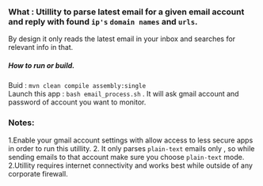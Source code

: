 ### What : Utillity to parse latest email for a given email account and reply with found `ip's` `domain names` and `urls`.

By design it only reads the latest email in your inbox and searches for relevant info in that.

##### How to run or build.
Buid : `mvn clean compile assembly:single`  
Launch this app : `bash email_process.sh` . It will ask gmail account and password of account you want to monitor.


### Notes:

1.Enable your gmail account settings with allow access to less secure apps in order to run this utillity.
2. It only parses `plain-text` emails only , so while sending emails to that account make sure you choose `plain-text` mode.
2.Utillity requires internet connectivity and works best while outside of any corporate firewall.
